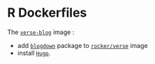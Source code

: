 # R Dockerfiles
The [`verse-blog`](https://hub.docker.com/r/rlesur/verse-blog/) image :
- add [`blogdown`](https://cran.r-project.org/web/packages/blogdown/index.html) package to [`rocker/verse`](https://hub.docker.com/r/rocker/verse/) image 
- install [`Hugo`](https://gohugo.io/).
